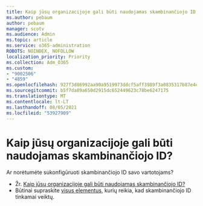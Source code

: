 ```yaml
---
title: Kaip jūsų organizacijoje gali būti naudojamas skambinančiojo ID
ms.author: pebaum
author: pebaum
manager: scotv
ms.audience: Admin
ms.topic: article
ms.service: o365-administration
ROBOTS: NOINDEX, NOFOLLOW
localization_priority: Priority
ms.collection: Adm_O365
ms.custom:
- "9002506"
- "4859"
ms.openlocfilehash: 927f3d86992aa90a9519973ddcf5aff3989f3a0835317b87e4e71af4558d28e6
ms.sourcegitcommit: b5f7da89a650d2915dc652449623c78be6247175
ms.translationtype: MT
ms.contentlocale: lt-LT
ms.lasthandoff: 08/05/2021
ms.locfileid: "53927909"
---
```

# <a name="how-can-caller-id-be-used-in-your-organization"></a>Kaip jūsų organizacijoje gali būti naudojamas skambinančiojo ID?

Ar norėtumėte sukonfigūruoti skambinančiojo ID savo vartotojams?

- Žr. [Kaip jūsų organizacijoje gali būti naudojamas skambinančiojo ID?](https://docs.microsoft.com/microsoftteams/how-can-caller-id-be-used-in-your-organization)
- Būtinai supraskite [visus elementus](https://docs.microsoft.com/microsoftteams/more-about-calling-line-id-and-calling-party-name), kurių reikia, kad skambinančiojo ID tinkamai veiktų.
